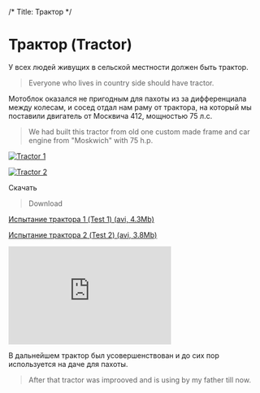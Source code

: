 /*
Title: Трактор
*/

Трактор (Tractor)
=======

У всех людей живущих в сельской местности должен быть трактор.

>Everyone who lives in country side should have tractor.

Мотоблок оказался не пригодным для пахоты из за дифференциала между колесам, 
и сосед отдал нам раму от трактора, на который мы поставили двигатель от
Москвича 412, мощностью 75 л.с.

> We had built this tractor from old one custom made frame and 
car engine from "Moskwich" with 75 h.p.


[![Tractor 1](http://img.youtube.com/vi/dfnYlQS3jgE/0.jpg)](http://www.youtube.com/watch?v=dfnYlQS3jgE "Пересеченная местность")

[![Tractor 2](http://img.youtube.com/vi/eWfqfWONR98/0.jpg)](http://www.youtube.com/watch?v=eWfqfWONR98 "Ровная дорога")

Скачать
>Download

[Испытание трактора 1 (Test 1) (avi, 4.3Mb)](http://mitm.mooo.com/~onick/traktor/1.avi)

[Испытание трактора 2 (Test 2) (avi, 3.8Mb)](http://mitm.mooo.com/~onick/traktor/2.avi)

<embed src="http://www.youtube.com/v/tX2-oNI_Rrc?fs=1&amp;hl=ru_RU" type="application/x-shockwave-flash" allowscriptaccess="always" allowfullscreen="true" width="320" height="192.5"></embed>

В дальнейшем трактор был усовершенствован и до сих пор используется на даче для
пахоты.

>After that tractor was improoved and is using by my father till now. 

